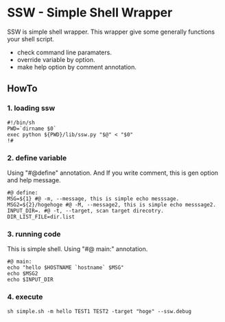 # SSW - Simple Shell Wrapper
SSW is simple shell wrapper.
This wrapper give some generally functions your shell script.

* check command line paramaters.
* override variable by option.
* make help option by comment annotation.

## HowTo

### 1. loading ssw
    #!/bin/sh
    PWD=`dirname $0`
    exec python ${PWD}/lib/ssw.py "$@" < "$0"
    !#

### 2. define variable
Using "#@define" annotation.
And If you write comment, this is gen option and help message.

    #@ define:
    MSG=${1} #@ -m, --message, this is simple echo messsage.
    MSG2=${2}/hogehoge #@ -M, --message2, this is simple echo messsage2.
    INPUT_DIR=. #@ -t, --target, scan target direcotry.
    DIR_LIST_FILE=dir.list

### 3. running code
This is simple shell.
Using "#@ main:" annotation.

    #@ main:
    echo "hello $HOSTNAME `hostname` $MSG"
    echo $MSG2
    echo $INPUT_DIR 

### 4. execute
    sh simple.sh -m hello TEST1 TEST2 -target "hoge" --ssw.debug
